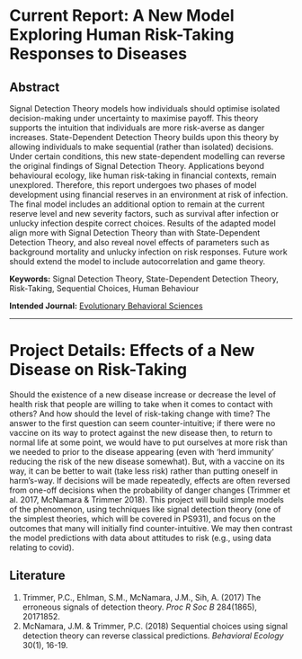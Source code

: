 # Current Report: A New Model Exploring Human Risk-Taking Responses to Diseases

## Abstract

Signal Detection Theory models how individuals should optimise isolated decision-making under uncertainty to maximise payoff. This theory supports the intuition that individuals are more risk-averse as danger increases. State-Dependent Detection Theory builds upon this theory by allowing individuals to make sequential (rather than isolated) decisions. Under certain conditions, this new state-dependent modelling can reverse the original findings of Signal Detection Theory. Applications beyond behavioural ecology, like human risk-taking in financial contexts, remain unexplored. Therefore, this report undergoes two phases of model development using financial reserves in an environment at risk of infection. The final model includes an additional option to remain at the current reserve level and new severity factors, such as survival after infection or unlucky infection despite correct choices. Results of the adapted model align more with Signal Detection Theory than with State-Dependent Detection Theory, and also reveal novel effects of parameters such as background mortality and unlucky infection on risk responses. Future work should extend the model to include autocorrelation and game theory.

**Keywords:** Signal Detection Theory, State-Dependent Detection Theory, Risk-Taking, Sequential Choices, Human Behaviour

**Intended Journal:** [Evolutionary Behavioral Sciences](https://www.apa.org/pubs/journals/ebs/)

-----------------

# Project Details: Effects of a New Disease on Risk-Taking
Should the existence of a new disease increase or decrease the level of health risk that people are willing to take when it comes to contact with others? And how should the level of risk-taking change with time? The answer to the first question can seem counter-intuitive; if there were no vaccine on its way to protect against the new disease then, to return to normal life at some point, we would have to put ourselves at more risk than we needed to prior to the disease appearing (even with ‘herd immunity’ reducing the risk of the new disease somewhat). But, with a vaccine on its way, it can be better to wait (take less risk) rather than putting oneself in harm’s-way. If decisions will be made repeatedly, effects are often reversed from one-off decisions when the probability of danger changes (Trimmer et al. 2017, McNamara & Trimmer 2018). This project will build simple models of the phenomenon, using techniques like signal detection theory (one of the simplest theories, which will be covered in PS931), and focus on the outcomes that many will initially find counter-intuitive. We may then contrast the model predictions with data about attitudes to risk (e.g., using data relating to covid).

## Literature
1. Trimmer, P.C., Ehlman, S.M., McNamara, J.M., Sih, A. (2017) The erroneous signals of detection theory. *Proc R Soc B* 284(1865), 20171852.
2. McNamara, J.M. & Trimmer, P.C. (2018) Sequential choices using signal detection theory can reverse classical predictions. *Behavioral Ecology* 30(1), 16-19.
